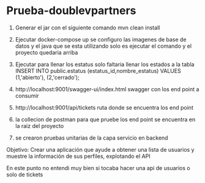 # Prueba-doublevpartners

1. Generar el jar con el siguiente comando  mvn clean install

2. Ejecutar docker-compose up se configuro las imagenes de base de datos y el java que se esta utilizando solo es ejecutar el comando y el proyecto quedaria arriba

3. Ejecutar para llenar los estatus solo faltaria llenar los estados a la tabla
   INSERT INTO public.estatus (estatus_id,nombre_estatus) VALUES
   (1,'abierto'),
   (2,'cerrado');

4. http://localhost:9001/swagger-ui/index.html swagger con los end point a consumir
5. http://localhost:9001/api/tickets  ruta donde se encuentra los end point
6. la collecion de postman para que pruebe los end point se encuentra en la raiz del proyecto
7. se crearon pruebas unitarias de la capa servicio en backend 

Objetivo: Crear una aplicación que ayude a obtener una lista de
   usuarios y muestre la información de sus perfiles, explotando el API

En este punto no entendi muy bien si tocaba hacer una api de usuarios o solo de tickets